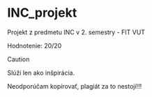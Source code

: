 # INC_projekt
Projekt z predmetu INC v 2. semestry - FIT VUT

Hodnotenie: 20/20

> [!CAUTION]
> Slúži len ako inšpirácia.
> 
> Neodporúčam kopírovať, plagiát za to nestojí!!!

